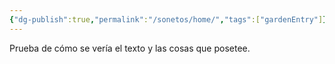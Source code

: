 ```yaml
---
{"dg-publish":true,"permalink":"/sonetos/home/","tags":["gardenEntry"]}
---
```


Prueba de cómo se vería el texto y las cosas que posetee.